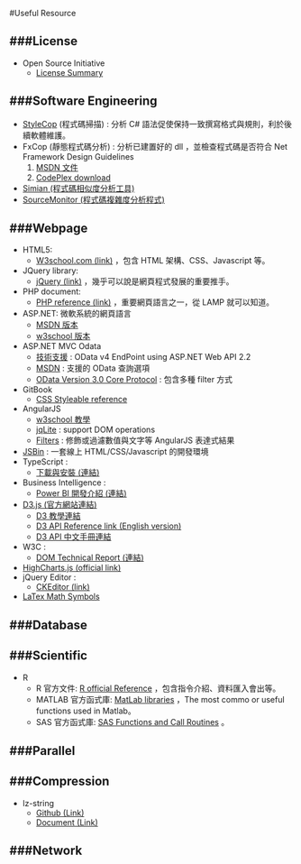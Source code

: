 #Useful Resource

<script type="text/javascript" src="gitbook/app.js"></script>
<script type="text/javascript" src="js/general.js"></script>

###License
---
* Open Source Initiative
  * [License Summary](https://opensource.org/licenses/alphabetical)

###Software Engineering
---
* [StyleCop](http://stylecop.codeplex.com/) (程式碼掃描) : 分析 C# 語法促使保持一致撰寫格式與規則，利於後續軟體維護。
* FxCop (靜態程式碼分析) : 分析已建置好的 dll ，並檢查程式碼是否符合 Net Framework Design Guidelines
  1. [MSDN 文件](https://msdn.microsoft.com/en-us/library/bb429476.aspx)
  2. [CodePlex download](https://fxcopinstaller.codeplex.com/)
* [Simian (程式碼相似度分析工具)](http://www.harukizaemon.com/simian/)
* [SourceMonitor (程式碼複雜度分析程式)](http://www.campwoodsw.com/sourcemonitor.html)

###Webpage
---
* HTML5:
  * [W3school.com (link)](http://www.w3schools.com/) ，包含 HTML 架構、CSS、Javascript 等。
* JQuery library: 
  * [jQuery (link)](http://jquery.com/) ，幾乎可以說是網頁程式發展的重要推手。
* PHP document:
  * [PHP reference (link)](http://php.net/manual/en/language.references.php) ，重要網頁語言之一，從 LAMP 就可以知道。
* ASP.NET: 微軟系統的網頁語言
  * [MSDN 版本](https://msdn.microsoft.com/zh-tw/library/ms178463.aspx)
  * [w3school 版本](http://www.w3schools.com/aspnet/webpages_ref_classes.asp)
* ASP.NET MVC Odata
  * [技術支援](http://www.asp.net/web-api/overview/odata-support-in-aspnet-web-api/odata-v4/create-an-odata-v4-endpoint) : OData v4 EndPoint using ASP.NET Web API 2.2
  * [MSDN](https://msdn.microsoft.com/library/azure/gg312156.aspx) : 支援的 OData 查詢選項
  * [OData Version 3.0 Core Protocol](http://www.odata.org/documentation/odata-version-3-0/odata-version-3-0-core-protocol/) : 包含多種 filter 方式 
* GitBook
  * [CSS Styleable reference](http://highlightjs.readthedocs.org/en/latest/css-classes-reference.html)
* AngularJS
  * [w3school 教學](http://www.w3schools.com/angular/angular_intro.asp)
  * [jqLite](https://docs.angularjs.org/api/ng/function/angular.element) : support DOM operations
  * [Filters](http://docs.angularjs.org/guide/dev_guide.templates.filters) : 修飾或過濾數值與文字等 AngularJS 表達式結果
* [JSBin](http://jsbin.com/?html,output) : 一套線上 HTML/CSS/Javascript 的開發環境
* TypeScript :
  * [下載與安裝 (連結)](http://www.typescriptlang.org/)
* Business Intelligence :
  * [Power BI 開發介紹 (連結)](https://www.youtube.com/watch?v=Aa2YLRW5CKo)
* [D3.js (官方網站連結)](https://d3js.org/)
  * [D3 教學連結](https://github.com/mbostock/d3/wiki/Tutorials)
  * [D3 API Reference link (English version)](https://github.com/mbostock/d3/wiki/API-Reference)
  * [D3 API 中文手冊連結](https://github.com/mbostock/d3/wiki/API--%E4%B8%AD%E6%96%87%E6%89%8B%E5%86%8C)
* W3C :
  * [DOM Technical Report (連結)](https://www.w3.org/DOM/DOMTR)
* [HighCharts.js (official link)](http://www.highcharts.com/)
* jQuery Editor :
  * [CKEditor (link)](http://ckeditor.com/)
* [LaTex Math Symbols](http://web.ift.uib.no/Teori/KURS/WRK/TeX/symALL.html)

###Database
---

###Scientific
---
* R
  * R 官方文件: [R official Reference](https://cran.r-project.org/manuals.html) ，包含指令介紹、資料匯入會出等。
  * MATLAB 官方函式庫: [MatLab libraries](http://www.mathworks.com/help/matlab/functionlist.html?requestedDomain=www.mathworks.com) ，The most commo or useful functions used in Matlab。
  * SAS 官方函式庫: [SAS Functions and Call Routines](http://support.sas.com/documentation/cdl/en/lrdict/64316/HTML/default/viewer.htm#a000245852.htm) 。

###Parallel
---

###Compression
---
* lz-string
  * [Github (Link)](https://github.com/pieroxy/lz-string)
  * [Document (Link)](http://pieroxy.net/blog/pages/lz-string/index.html)

###Network
---









